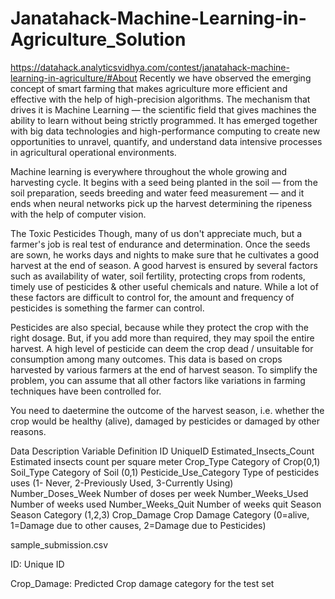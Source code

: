 # Janatahack-Machine-Learning-in-Agriculture_Solution
https://datahack.analyticsvidhya.com/contest/janatahack-machine-learning-in-agriculture/#About
Recently we have observed the emerging concept of smart farming that makes agriculture more efficient and effective with the help of high-precision algorithms. The mechanism that drives it is Machine Learning — the scientific field that gives machines the ability to learn without being strictly programmed. It has emerged together with big data technologies and high-performance computing to create new opportunities to unravel, quantify, and understand data intensive processes in agricultural operational environments.

Machine learning is everywhere throughout the whole growing and harvesting cycle. It begins with a seed being planted in the soil — from the soil preparation, seeds breeding and water feed measurement — and it ends when neural networks pick up the harvest determining the ripeness with the help of computer vision.

The Toxic Pesticides
Though, many of us don't appreciate much, but a farmer's job is real test of endurance and determination. Once the seeds are sown, he works days and nights to make sure that he cultivates a good harvest at the end of season. A good harvest is ensured by several factors such as availability of water, soil fertility, protecting crops from rodents, timely use of pesticides & other useful chemicals and nature. While a lot of these factors are difficult to control for, the amount and frequency of pesticides is something the farmer can control.

Pesticides are also special, because while they protect the crop with the right dosage. But, if you add more than required, they may spoil the entire harvest. A high level of pesticide can deem the crop dead / unsuitable for consumption among many outcomes. This data is based on crops harvested by various farmers at the end of harvest season. To simplify the problem, you can assume that all other factors like variations in farming techniques have been controlled for.

You need to daetermine the outcome of the harvest season, i.e. whether the crop would be healthy (alive), damaged by pesticides or damaged by other reasons.



Data Description
Variable	Definition
ID	UniqueID
Estimated_Insects_Count	Estimated insects count per square meter
Crop_Type	Category of Crop(0,1)
Soil_Type	Category of Soil (0,1)
Pesticide_Use_Category	Type of pesticides uses (1- Never, 2-Previously Used, 3-Currently Using)
Number_Doses_Week	Number of doses per week
Number_Weeks_Used	Number of weeks used
Number_Weeks_Quit	Number of weeks quit
Season	Season Category (1,2,3)
Crop_Damage	Crop Damage Category (0=alive, 1=Damage due to other causes, 2=Damage due to Pesticides)


sample_submission.csv

ID: Unique ID

Crop_Damage: Predicted Crop damage category for the test set 
